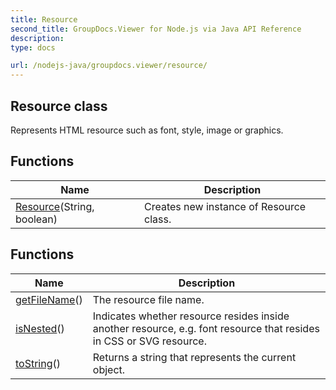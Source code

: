 ```yaml
---
title: Resource
second_title: GroupDocs.Viewer for Node.js via Java API Reference
description: 
type: docs

url: /nodejs-java/groupdocs.viewer/resource/
---
```


## Resource class

 Represents HTML resource such as font, style, image or graphics.
 

## Functions

| Name | Description |
| --- | --- |
| [Resource](resource)(String, boolean) | Creates new instance of Resource class. |

## Functions

| Name | Description |
| --- | --- |
| [getFileName](getfilename)() | The resource file name. |
| [isNested](isnested)() | Indicates whether resource resides inside another resource, e&#46;g&#46; font resource that resides in CSS or SVG resource. |
| [toString](tostring)() | Returns a string that represents the current object. |
